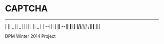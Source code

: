 CAPTCHA
=======
 _____  _____  _____  _____  _____  _____ 
|     ||  _  ||  _  ||     ||  |  ||  _  |
|   --||     ||   __||   --||     ||     |
|_____||__|__||__|   |_____||__|__||__|__|

DPM Winter 2014 Project 
